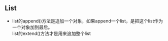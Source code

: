 ## List

- list的append()方法是追加一个对象，如果append一个list，是把这个list作为一个对象加到最后。  
  list的extend()方法才是用来追加整个list
